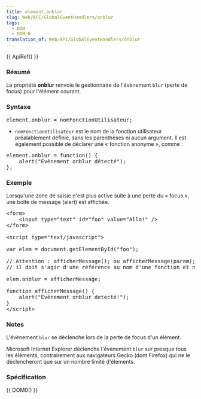 ```yaml
---
title: element.onblur
slug: Web/API/GlobalEventHandlers/onblur
tags:
  - DOM
  - DOM_0
translation_of: Web/API/GlobalEventHandlers/onblur
---
```

<p>{{ ApiRef() }}</p>

<h3 id="R.C3.A9sum.C3.A9">Résumé</h3>

<p>La propriété <strong>onblur</strong> renvoie le gestionnaire de l'évènement <code>blur</code> (perte de focus) pour l'élément courant.</p>

<h3 id="Syntaxe">Syntaxe</h3>

<pre class="eval">element.onblur = nomFonctionUtilisateur;
</pre>

<ul>
 <li><code>nomFonctionUtilisateur</code> est le nom de la fonction utilisateur préalablement définie, sans les parenthèses ni aucun argument. Il est également possible de déclarer une « fonction anonyme », comme :</li>
</ul>

<pre class="eval">element.onblur = function() {
    alert("Évènement onblur détecté");
};
</pre>

<h3 id="Exemple">Exemple</h3>

<p>Lorsqu'une zone de saisie n'est plus active suite à une perte du « focus », une boîte de message (alert) est affichée.</p>

<pre class="brush: html">&lt;form&gt;
	&lt;input type="text" id="foo" value="Allo!" /&gt;
&lt;/form&gt;

&lt;script type="text/javascript"&gt;

var elem = document.getElementById("foo");

// Attention : afficherMessage(); ou afficherMessage(param); ne fonctionneront pas ici,
// il doit s'agir d'une référence au nom d'une fonction et non d'un appel de cette fonction

elem.onblur = afficherMessage;

function afficherMessage() {
	alert("Évènement onblur detecté!");
}
&lt;/script&gt;
</pre>

<h3 id="Notes">Notes</h3>

<p>L'évènement <code>blur</code> se déclenche lors de la perte de focus d'un élément.</p>

<p>Microsoft Internet Explorer déclenche l'évènement <code>blur</code> sur presque tous les éléments, contrairement aux navigateurs Gecko (dont Firefox) qui ne le déclencheront que sur un nombre limité d'éléments.</p>

<h3 id="Sp.C3.A9cification">Spécification</h3>

<p>{{ DOM0() }}</p>